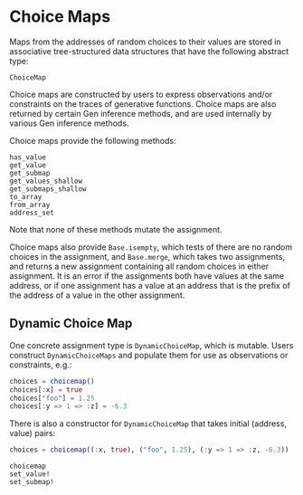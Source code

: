 # Choice Maps

Maps from the addresses of random choices to their values are stored in associative tree-structured data structures that have the following abstract type:
```@docs
ChoiceMap
```

Choice maps are constructed by users to express observations and/or constraints on the traces of generative functions.
Choice maps are also returned by certain Gen inference methods, and are used internally by various Gen inference methods.

Choice maps provide the following methods:
```@docs
has_value
get_value
get_submap
get_values_shallow
get_submaps_shallow
to_array
from_array
address_set
```
Note that none of these methods mutate the assignment.

Choice maps also provide `Base.isempty`, which tests of there are no random
choices in the assignment, and `Base.merge`, which takes two assignments, and
returns a new assignment containing all random choices in either assignment.
It is an error if the assignments both have values at the same address, or if
one assignment has a value at an address that is the prefix of the address of a
value in the other assignment.


## Dynamic Choice Map 

One concrete assignment type is `DynamicChoiceMap`, which is mutable.
Users construct `DynamicChoiceMaps` and populate them for use as observations or constraints, e.g.:
```julia
choices = choicemap()
choices[:x] = true
choices["foo"] = 1.25
choices[:y => 1 => :z] = -6.3
```

There is also a constructor for `DynamicChoiceMap` that takes initial (address, value) pairs:
```julia
choices = choicemap((:x, true), ("foo", 1.25), (:y => 1 => :z, -6.3))
```

```@docs
choicemap
set_value!
set_submap!
```

